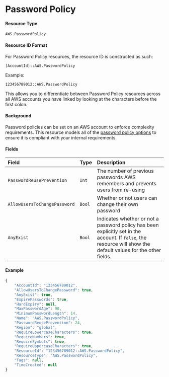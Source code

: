 # Password Policy

#### Resource Type

`AWS.PasswordPolicy`

#### Resource ID Format

For Password Policy resources, the resource ID is constructed as such:

`[AccountId]::AWS.PasswordPolicy`

Example:

`123456789012::AWS.PasswordPolicy`

This allows you to differentiate between Password Policy resources across all AWS accounts you have linked by looking at the characters before the first colon.

#### Background

Password policies can be set on an AWS account to enforce complexity requirements. This resource models all of the [password policy options](https://docs.aws.amazon.com/IAM/latest/UserGuide/id_credentials_passwords_account-policy.html#password-policy-details) to ensure it is compliant with your internal requirements.

#### Fields

| Field                        | Type   | Description                                                                                                                                                    |
| :--------------------------- | :----- | :------------------------------------------------------------------------------------------------------------------------------------------------------------- |
| `PasswordReusePrevention`    | `Int`  | The number of previous passwords AWS remembers and prevents users from re-using                                                                                |
| `AllowUsersToChangePassword` | `Bool` | Whether or not users can change their own password                                                                                                             |
| `AnyExist`                   | `Bool` | Indicates whether or not a password policy has been explicitly set in the account. If `false`, the resource will show the default values for the other fields. |

#### Example

```javascript
{
    "AccountId": "123456789012",
    "AllowUsersToChangePassword": true,
    "AnyExist": true,
    "ExpirePasswords": true,
    "HardExpiry": null,
    "MaxPasswordAge": 90,
    "MinimumPasswordLength": 14,
    "Name": "AWS.PasswordPolicy",
    "PasswordReusePrevention": 24,
    "Region": "global",
    "RequireLowercaseCharacters": true,
    "RequireNumbers": true,
    "RequireSymbols": true,
    "RequireUppercaseCharacters": true,
    "ResourceId": "123456789012::AWS.PasswordPolicy",
    "ResourceType": "AWS.PasswordPolicy",
    "Tags": null,
    "TimeCreated": null
}
```
